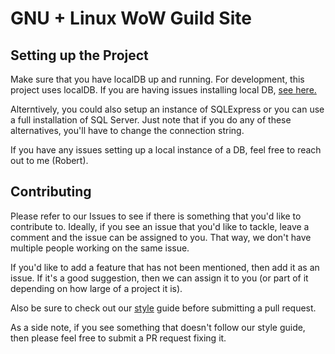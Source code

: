 # GNU + Linux WoW Guild Site

## Setting up the Project

Make sure that you have localDB up and running. For development, this project uses localDB. If you are having issues installing local DB, [see here.](https://www.sqlshack.com/install-microsoft-sql-server-express-localdb/)

Alterntively, you could also setup an instance of SQLExpress or you can use a full installation of SQL Server. Just note that if you do any of these alternatives, you'll have to change the connection string.

If you have any issues setting up a local instance of a DB, feel free to reach out to me (Robert).


## Contributing

Please refer to our Issues to see if there is something that you'd like to contribute to. Ideally, if you see an issue that you'd like to tackle, leave a comment and the issue can be assigned to you. That way, we don't have multiple people working on the same issue.

If you'd like to add a feature that has not been mentioned, then add it as an issue. If it's a good suggestion, then we can assign it to you (or part of it depending on how large of a project it is).

Also be sure to check out our [style](https://github.com/GnuPlusLinuxGuild/GnuPlusLinuxGuildSite/blob/master/STYLE.md) guide before submitting a pull request.

As a side note, if you see something that doesn't follow our style guide, then please feel free to submit a PR request fixing it.
